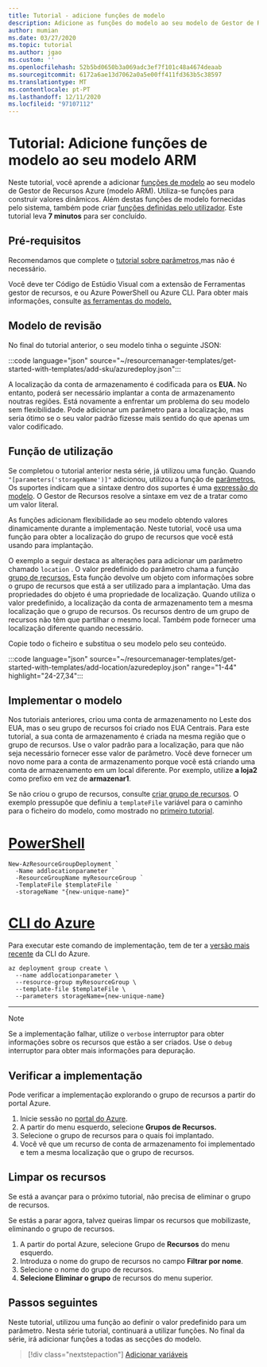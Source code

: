 ```yaml
---
title: Tutorial - adicione funções de modelo
description: Adicione as funções do modelo ao seu modelo de Gestor de Recursos Azure (modelo ARM) para construir valores.
author: mumian
ms.date: 03/27/2020
ms.topic: tutorial
ms.author: jgao
ms.custom: ''
ms.openlocfilehash: 52b5bd0650b3a069adc3ef7f101c48a4674deaab
ms.sourcegitcommit: 6172a6ae13d7062a0a5e00ff411fd363b5c38597
ms.translationtype: MT
ms.contentlocale: pt-PT
ms.lasthandoff: 12/11/2020
ms.locfileid: "97107112"
---
```

# <a name="tutorial-add-template-functions-to-your-arm-template"></a>Tutorial: Adicione funções de modelo ao seu modelo ARM

Neste tutorial, você aprende a adicionar [funções de modelo](template-functions.md) ao seu modelo de Gestor de Recursos Azure (modelo ARM). Utiliza-se funções para construir valores dinâmicos. Além destas funções de modelo fornecidas pelo sistema, também pode criar [funções definidas pelo utilizador](./template-user-defined-functions.md). Este tutorial leva **7 minutos** para ser concluído.

## <a name="prerequisites"></a>Pré-requisitos

Recomendamos que complete o [tutorial sobre parâmetros,](template-tutorial-add-parameters.md)mas não é necessário.

Você deve ter Código de Estúdio Visual com a extensão de Ferramentas gestor de recursos, e ou Azure PowerShell ou Azure CLI. Para obter mais informações, consulte [as ferramentas do modelo.](template-tutorial-create-first-template.md#get-tools)

## <a name="review-template"></a>Modelo de revisão

No final do tutorial anterior, o seu modelo tinha o seguinte JSON:

:::code language="json" source="~/resourcemanager-templates/get-started-with-templates/add-sku/azuredeploy.json":::

A localização da conta de armazenamento é codificada para os **EUA.** No entanto, poderá ser necessário implantar a conta de armazenamento noutras regiões. Está novamente a enfrentar um problema do seu modelo sem flexibilidade. Pode adicionar um parâmetro para a localização, mas seria ótimo se o seu valor padrão fizesse mais sentido do que apenas um valor codificado.

## <a name="use-function"></a>Função de utilização

Se completou o tutorial anterior nesta série, já utilizou uma função. Quando `"[parameters('storageName')]"` adicionou, utilizou a função de [parâmetros.](template-functions-deployment.md#parameters) Os suportes indicam que a sintaxe dentro dos suportes é uma [expressão do modelo](template-expressions.md). O Gestor de Recursos resolve a sintaxe em vez de a tratar como um valor literal.

As funções adicionam flexibilidade ao seu modelo obtendo valores dinamicamente durante a implementação. Neste tutorial, você usa uma função para obter a localização do grupo de recursos que você está usando para implantação.

O exemplo a seguir destaca as alterações para adicionar um parâmetro chamado `location` . O valor predefinido do parâmetro chama a função [grupo de recursos.](template-functions-resource.md#resourcegroup) Esta função devolve um objeto com informações sobre o grupo de recursos que está a ser utilizado para a implantação. Uma das propriedades do objeto é uma propriedade de localização. Quando utiliza o valor predefinido, a localização da conta de armazenamento tem a mesma localização que o grupo de recursos. Os recursos dentro de um grupo de recursos não têm que partilhar o mesmo local. Também pode fornecer uma localização diferente quando necessário.

Copie todo o ficheiro e substitua o seu modelo pelo seu conteúdo.

:::code language="json" source="~/resourcemanager-templates/get-started-with-templates/add-location/azuredeploy.json" range="1-44" highlight="24-27,34":::

## <a name="deploy-template"></a>Implementar o modelo

Nos tutoriais anteriores, criou uma conta de armazenamento no Leste dos EUA, mas o seu grupo de recursos foi criado nos EUA Centrais. Para este tutorial, a sua conta de armazenamento é criada na mesma região que o grupo de recursos. Use o valor padrão para a localização, para que não seja necessário fornecer esse valor de parâmetro. Você deve fornecer um novo nome para a conta de armazenamento porque você está criando uma conta de armazenamento em um local diferente. Por exemplo, utilize **a loja2** como prefixo em vez de **armazenar1**.

Se não criou o grupo de recursos, consulte [criar grupo de recursos](template-tutorial-create-first-template.md#create-resource-group). O exemplo pressupõe que definiu a `templateFile` variável para o caminho para o ficheiro do modelo, como mostrado no [primeiro tutorial](template-tutorial-create-first-template.md#deploy-template).

# <a name="powershell"></a>[PowerShell](#tab/azure-powershell)

```azurepowershell
New-AzResourceGroupDeployment `
  -Name addlocationparameter `
  -ResourceGroupName myResourceGroup `
  -TemplateFile $templateFile `
  -storageName "{new-unique-name}"
```

# <a name="azure-cli"></a>[CLI do Azure](#tab/azure-cli)

Para executar este comando de implementação, tem de ter a [versão mais recente](/cli/azure/install-azure-cli) da CLI do Azure.

```azurecli
az deployment group create \
  --name addlocationparameter \
  --resource-group myResourceGroup \
  --template-file $templateFile \
  --parameters storageName={new-unique-name}
```

---

> [!NOTE]
> Se a implementação falhar, utilize o `verbose` interruptor para obter informações sobre os recursos que estão a ser criados. Use o `debug` interruptor para obter mais informações para depuração.

## <a name="verify-deployment"></a>Verificar a implementação

Pode verificar a implementação explorando o grupo de recursos a partir do portal Azure.

1. Inicie sessão no [portal do Azure](https://portal.azure.com).
1. A partir do menu esquerdo, selecione **Grupos de Recursos.**
1. Selecione o grupo de recursos para o quais foi implantado.
1. Você vê que um recurso de conta de armazenamento foi implementado e tem a mesma localização que o grupo de recursos.

## <a name="clean-up-resources"></a>Limpar os recursos

Se está a avançar para o próximo tutorial, não precisa de eliminar o grupo de recursos.

Se estás a parar agora, talvez queiras limpar os recursos que mobilizaste, eliminando o grupo de recursos.

1. A partir do portal Azure, selecione Grupo de **Recursos** do menu esquerdo.
2. Introduza o nome do grupo de recursos no campo **Filtrar por nome**.
3. Selecione o nome do grupo de recursos.
4. **Selecione Eliminar o grupo** de recursos do menu superior.

## <a name="next-steps"></a>Passos seguintes

Neste tutorial, utilizou uma função ao definir o valor predefinido para um parâmetro. Nesta série tutorial, continuará a utilizar funções. No final da série, irá adicionar funções a todas as secções do modelo.

> [!div class="nextstepaction"]
> [Adicionar variáveis](template-tutorial-add-variables.md)

